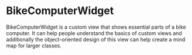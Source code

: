 # BikeComputerWidget
BikeComputerWidget is a custom view that shows essential parts of a bike computer. 
It can help people understand the basics of custom views and additionally the object-oriented 
design of this view can help create a mind map for larger classes.
